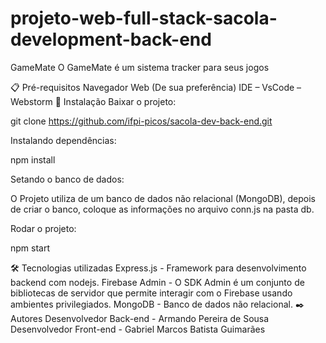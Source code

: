 # projeto-web-full-stack-sacola-development-back-end


GameMate
O GameMate é um sistema tracker para seus jogos

📋 Pré-requisitos
Navegador Web (De sua preferência)
IDE
– VsCode
– Webstorm
🔧 Instalação
Baixar o projeto:

git clone https://github.com/ifpi-picos/sacola-dev-back-end.git

Instalando dependências:

npm install

Setando o banco de dados:

O Projeto utiliza de um banco de dados não relacional (MongoDB), depois de criar o banco, coloque as informações no arquivo conn.js na pasta db.

Rodar o projeto:

npm start

🛠️ Tecnologias utilizadas
Express.js - Framework para desenvolvimento backend com nodejs.
Firebase Admin - O SDK Admin é um conjunto de bibliotecas de servidor que permite interagir com o Firebase usando ambientes privilegiados.
MongoDB - Banco de dados não relacional.
✒️ Autores
Desenvolvedor Back-end - Armando Pereira de Sousa
Desenvolvedor Front-end - Gabriel Marcos Batista Guimarães
